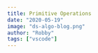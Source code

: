 ```yaml
---
title: Primitive Operations
date: "2020-05-19"
image: "ds-algo-blog.png"
author: "Robby"
tags: ["vscode"]
---
```


<!-- ## What is a Primitive Operation? -->
<!---->
<!-- - A <font color=Red>basic</font> computation performed by an algorithm -->
<!---->
<!-- - <font color=Red>Identifiable</font> in pseudocode -->
<!---->
<!-- - Largely <font color=Red>independent</font> from the programming language being used -->
<!---->
<!-- - <font color=Red>Assumed</font> to have a constant execution time -->
<!---->
<!-- - <font color=Red>Exact</font> definition is not important -->
<!---->
<!-- _Note (1)_: As long as we correctly identify the growth rate of the algorithm, the exact definition of a primitive operation is not important since we can model the behavior of the alogrithm by using asymptotic analysis which we'll discuss how to do in a future notebook. -->
<!---->
<!-- ## Examples of Primitive Operations -->
<!---->
<!-- | Primitive Operation                                                   | Pseudocode Example                    | Equivalent Python Code          | -->
<!-- | --------------------------------------------------------------------- | ------------------------------------- | ------------------------------- | -->
<!-- | <center>Assigning a value to a variable</center>                      | <center>_x_ $\leftarrow$ _5_</center> | <center>_x = 5_</center>        | -->
<!-- | <center>Performing an arithmetic operation</center>                   | <center>$a^3 + b/2$</center>          | <center>_a\*\*3 + b/2_</center> | -->
<!-- | <center>Comparing two numbers</center>                                | <center>$i \geq j$</center>           | <center>_i >= j_</center>       | -->
<!-- | <center>Accessing a single element in a Python list by index</center> | <center>_A[0]_</center>               | <center>_A[0]_</center>         | -->
<!-- | <center>Calling a function/method</center>                            | <center>_findMax(A)_</center>         | <center>_findMax(A)_</center>   | -->
<!-- | <center>Returning from a function/method</center>                     | <center>_return y_</center>           | <center>_return y_</center>     | -->
<!---->
<!-- _Note (2)_: Calling a function/method excludes operations executed within the function/method. -->
<!---->
<!-- ## Focusing on Worst-Case Input -->
<!---->
<!-- - An algorithm might run faster on some inputs than other inputs even if the inputs being compared are the same size. -->
<!--   - For example, finding the smallest number in a list of size, $n$, that has been sorted in inreasing order vs finding the smallest number in a list of size, $n$, that is sorted randomly. -->
<!---->
<!-- * To factor in this possibilty we can perform an <font color=Red>average-case analysis</font> by taking the average of the running time over all possible inputs of the same size. -->
<!---->
<!-- * Average-case analysis is very useful, but often <font color=Red>difficult to determine</font> since it requires defining a probability distribution over the set of inputs. -->
<!---->
<!-- * Therefore, we'll focus on charaterizing the running time of an algorithm using <font color=Red>worst-case analysis</font>. -->
<!--   - <font color=Red>Easier</font> to calculate since we only need to <font color=Red>identify the worst-case input</font>. -->
<!--   - Also, designing for the worst-case leads to the algorithm <font color=Red>doing well on every input</font>. -->
<!---->
<!-- _Note (3)_: Focusing on the best-case input is usually useless since it requires ideal conditions for the algorithm to perform in an acceptable manner. -->
<!---->
<!-- ## Counting Primitive Operations -->
<!---->
<!-- - To determine the running time, $t$, of an algorithm as a function of the input size, $n$, we need to perform the following steps: -->
<!---->
<!--   1. Identify each primitive operation in the pseudocode -->
<!---->
<!--   2. Count how many times each primitive operation is executed -->
<!---->
<!--   3. Calculate the running time by summing the counts of primitive operations -->
<!---->
<!-- _Note (4)_: We're assuming the running times of different primitive operations will be fairly similar, so the calculated running time, $t$, will be proportional to the actual running time of an algorithm. -->
<!---->
<!-- ## Counting Primitive Operations Examples -->
<!---->
<!-- ### Ex. 1) Find the maximum element in a list -->
<!---->
<!-- <font color=SlateGray>**Algorithm** _findMax(A)_<br> -->
<!-- &emsp; **Input** list _A_ of _n_ integers<br> -->
<!-- &emsp; **Output** the maximum element of _A_</font> -->
<!---->
<!-- &emsp; <font color=CadetBlue>_currentMax_ $\leftarrow$ _A[0]_</font><br> -->
<!-- &emsp; <font color=SteelBlue>**for** _currentValue_ $\leftarrow$ _nextElementInA (starting from the 1st element in A)_ **to** _EndOfA_ **do**</font><br> -->
<!-- &emsp; &emsp; <font color=SteelBlue>**if** _currentValue > currentMax_ **then**</font><br> -->
<!-- &emsp; &emsp; &emsp; <font color=CadetBlue>_currentMax_ $\leftarrow$ _currentValue_</font><br> -->
<!-- &emsp; <font color=MediumPurple>**return** _currentMax_</font> -->
<!---->
<!-- - Line 1, <font color=CadetBlue>_currentMax_ $\leftarrow$ _A[0]_</font>, is $2$ operations since we're accessing a single element in a list by index and assigning a value to a variable. -->
<!---->
<!-- - Line 2, <font color=SteelBlue>**for** _currentValue_ $\leftarrow$ _nextElementInA (starting from the 1st element in A)_ **to** _EndOfA_ **do**</font>, is $c_1 + c_2n$ operations where $c_1$ represents the constant number of primitive operations associated with the initializing and the terminating of the for loop, and $c_2$ represents the number of primitive operations associated with the maintenance of the iterator which is done $n$ times, so the total amount of maintenance of the iterator is $c_2n$ (see _Note (5)_ for why specific values for $c_1$ and $c_2$ are not given). -->
<!---->
<!-- - Line 3, <font color=SteelBlue>**if** _currentValue > currentMax_ **then**</font>, is $n$ operations since we're comparing two numbers during each iteration of the loop. -->
<!---->
<!-- - Line 4, <font color=CadetBlue>_currentMax_ $\leftarrow$ _currentValue_</font>, consists of $n$ operations, since we're assuming worst-case input which means _currentMax_ will be updated on each iteration of the loop. -->
<!---->
<!-- - Line 5, <font color=MediumPurple>**return** _currentMax_</font>, consists of $1$ operation since we're only returning a value from a function. -->
<!---->
<!-- Therefore, the running time of the algorithm is: -->
<!---->
<!-- $$t = 2 + c_1 + c_2n + n + n + 1 = 3 + c_1 + c_2n + 2n$$ -->
<!---->
<!-- _Note (5)_: Explicit values for $c_1$ and $c_2$ are not given because the number of primitive operations being executed in a Python for loop, e.g., _for i in list_ is not as obvious as say a C-style for loop, e.g., _for(i = 0; i < 10; i++)_ since the implementation details are being abstracted away to allow for easier readability and usability. Python for loops are referred to as collection-based or iterator-based loops and use the concept of iterables and iterators to perform the looping operation as opposed to the index based approach used in C-style loops. Under the hood Python is actually using two built-in functions _iter()_ and _next()_ to implement the for loop which we can discuss in more detail in a future blog post and video. -->
<!---->
<!-- _Note (6)_: Not knowing the exact values for $c_1$ and $c_2$ is also not entirely necessary because as mentioned earlier we can use asymptotic analysis to model the behavior of our algorithms as long as we correctly identify the growth rate. -->
<!---->
<!-- _Note (7)_: Even though we'll ultimately be using asymptotic analysis to model our algorithms if you're interested in examining the primitive operations being executed in a Python program in more detail you can use the _dis_ module which is the disassembler for Python bytecode. This allows us to examine the set of instructions used by the Python virtual machine. A .pyc file is actually the compliled bytecode. However, for our purposes we don't need to concern ourselves with all of the under the hood details. If anyone is interested though we can also make a future blog post or video discussing the _dis_ module in more detail. -->
<!---->
<!-- ### Ex. 2) Sum all of the elements in a list -->
<!---->
<!-- <font color=SlateGray>**Algorithm** _calculateSum(A)_<br> -->
<!-- &emsp; **Input** list _A_ of _n_ integers<br> -->
<!-- &emsp; **Output** sum of all the elements of _A_</font> -->
<!---->
<!-- &emsp; <font color=CadetBlue>_currentSum_ $\leftarrow$ _0_</font><br> -->
<!-- &emsp; <font color=SteelBlue>**for** _valueToBeAdded_ $\leftarrow$ _nextElementInA (starting from the 1st element in A)_ **to** _EndOfA_ **do**</font><br> -->
<!-- &emsp; &emsp; <font color=CadetBlue>_currentSum_ $\leftarrow$ _currentSum + valueToBeAdded_</font><br> -->
<!-- &emsp; <font color=MediumPurple>**return** _currentSum_</font> -->
<!---->
<!-- - Line 1, <font color=CadetBlue>_currentSum_ $\leftarrow$ _0_</font>, is $1$ operation since we're assigning a value to a variable. -->
<!---->
<!-- - Line 2, <font color=SteelBlue>**for** _valueToBeAdded_ $\leftarrow$ _nextElementInA (starting from the 1st element in A)_ **to** _EndOfA_ **do**</font>, is once again $c_1 + c_2n$ operations where $c_1$ once again represents the constant number of primitive operations associated with the initializing and the terminating of the for loop, and $c_2$ once again represents the number of primitive operations associated with the maintenance of the iterator which is done $n$ times, so the total amount of maintenance of the iterator is $c_2n$. -->
<!---->
<!-- - Line 3, <font color=CadetBlue>_currentSum_ $\leftarrow$ _currentSum + valueToBeAdded_</font>, is $2n$ operations since we're performing an arithmetic operation and assigning the result to a variable during each iteration of the loop. -->
<!---->
<!-- - Line 4, <font color=MediumPurple>**return** _currentSum_</font>, consists of $1$ operation since we're only returning a value from a function. -->
<!---->
<!-- Therefore, the running time of the algorithm is: -->
<!---->
<!-- $$t = 1 + c_1 + c_2n + 2n + 1 = 2 + c_1 + c_2n + 2n$$ -->
<!---->
<!-- ### Ex. 3) Calculate the average of the elements in a list -->
<!---->
<!-- <font color=SlateGray>**Algorithm** _calculateAverage(A)_<br> -->
<!-- &emsp; **Input** list _A_ of _n_ integers<br> -->
<!-- &emsp; **Output** average of all the elements of _A_</font> -->
<!---->
<!-- &emsp; <font color=CadetBlue>_currentSum_ $\leftarrow$ _0_</font><br> -->
<!-- &emsp; <font color=SteelBlue>**for** _valueToBeAdded_ $\leftarrow$ _nextElementInA (starting from the 1st element in A)_ **to** _EndOfA_ **do**</font><br> -->
<!-- &emsp; &emsp; <font color=CadetBlue>_currentSum_ $\leftarrow$ _currentSum + valueToBeAdded_</font><br> -->
<!-- &emsp; <font color=MediumPurple>**return** _currentSum/length of A_</font> -->
<!---->
<!-- - Line 1, <font color=CadetBlue>_currentSum_ $\leftarrow$ _0_</font>, is $1$ operation since we're assigning a value to a variable. -->
<!---->
<!-- - Line 2, <font color=SteelBlue>**for** _valueToBeAdded_ $\leftarrow$ _nextElementInA (starting from the 1st element in A)_ **to** _EndOfA_ **do**</font>, is once again $c_1 + c_2n$ operations for the same reasons as the previous examples. -->
<!---->
<!-- - Line 3, <font color=CadetBlue>_currentSum_ $\leftarrow$ _currentSum + valueToBeAdded_</font>, is $2n$ operations since we're once again performing an arithmetic operation and assigning the result to a variable during each iteration of the loop. -->
<!---->
<!-- - Line 4, <font color=MediumPurple>**return** _currentSum/length of A_</font>, consists of $3$ operations since we'll be calling the len() function to get the length of list _A_, performing an arithmetic operation, and returning a value from a function. -->
<!---->
<!-- Therefore, the running time of the algorithm is: -->
<!---->
<!-- $$t = 1 + c_1 + c_2n + 2n + 3 = 4 + c_1 + c_2n + 2n$$ -->
<!---->
<!-- ### Ex. 4) Find how many elements in a list are even -->
<!---->
<!-- <font color=SlateGray>**Algorithm** _findNumberOfEvenElements(A)_<br> -->
<!-- &emsp; **Input** list _A_ of _n_ integers<br> -->
<!-- &emsp; **Output** the number of elements in list _A_ that are even</font> -->
<!---->
<!-- &emsp; <font color=CadetBlue>_numberOfEvenElements_ $\leftarrow$ _0_</font><br> -->
<!-- &emsp; <font color=SteelBlue>**for** _currentValue_ $\leftarrow$ _nextElementInA (starting from the 1st element in A)_ **to** _EndOfA_ **do**</font><br> -->
<!-- &emsp; &emsp; <font color=SteelBlue>**if** _currentValue mod 2 = 0_ **then**</font><br> -->
<!-- &emsp; &emsp; &emsp; <font color=CadetBlue>_numberOfEvenElements_ $\leftarrow$ _numberOfEvenElements + 1_</font><br> -->
<!-- &emsp; <font color=MediumPurple>**return** _numberOfEvenElements_</font> -->
<!---->
<!-- - Line 1, <font color=CadetBlue>_numberOfEvenElements_ $\leftarrow$ _0_</font>, is $1$ operation since we're assigning a value to a variable. -->
<!---->
<!-- - Line 2, <font color=SteelBlue>**for** _currentValue_ $\leftarrow$ _nextElementInA (starting from the 1st element in A)_ **to** _EndOfA_ **do**</font>, is once again $c_1 + c_2n$ operations for the same reasons as the previous examples. -->
<!---->
<!-- - Line 3, <font color=SteelBlue>**if** _currentValue mod 2 = 0_ **then**</font>, consists of $2n$ operations since we're performing an arithmetic operation and then comparing the result with 0 during each iteration of the loop. -->
<!---->
<!-- - Line 4, <font color=CadetBlue>_numberOfEvenElements_ $\leftarrow$ _numberOfEvenElements + 1_</font>, consists of $2n$ operations since we're assumuing the worst-case input which means each element in _A_ is even, so we're performing an arithmetic operation and assigning the result to a variable during each iteration of the loop. -->
<!---->
<!-- - Line 5, <font color=MediumPurple>_return numberOfEvenElements_</font>, consists of $1$ operation since we're only returning a value from a function. -->
<!---->
<!-- Therefore, the running time of the algorithm is: -->
<!---->
<!-- $$t = 1 + c_1 + c_2n + 2n + 2n + 1 = 2 + c_1 + c_2n + 4n$$ -->
